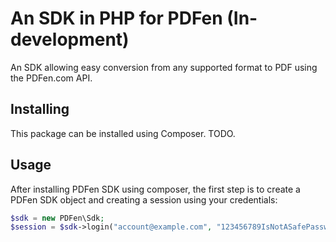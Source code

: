 # An SDK in PHP for PDFen (In-development)

An SDK allowing easy conversion from any supported format to PDF using the PDFen.com API.
## Installing
This package can be installed using Composer. TODO.

## Usage

After installing PDFen SDK using composer, the first step is to create a PDFen SDK object and creating a session using your credentials:

```php
$sdk = new PDFen\Sdk;
$session = $sdk->login("account@example.com", "123456789IsNotASafePassword");
```